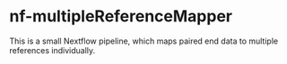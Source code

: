 # nf-multipleReferenceMapper

This is a small Nextflow pipeline, which maps paired end data to multiple references individually.

